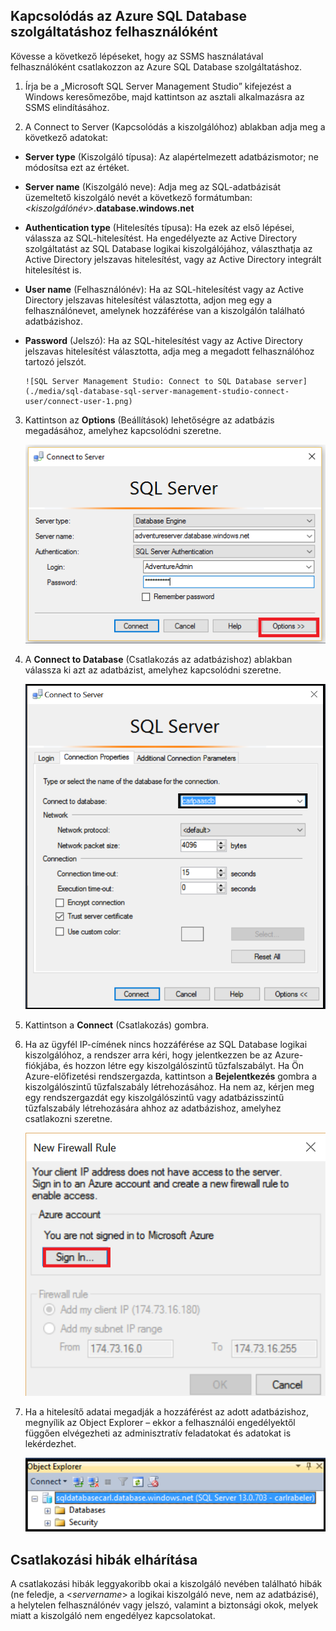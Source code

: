 ## Kapcsolódás az Azure SQL Database szolgáltatáshoz felhasználóként

Kövesse a következő lépéseket, hogy az SSMS használatával felhasználóként csatlakozzon az Azure SQL Database szolgáltatáshoz.

1. Írja be a „Microsoft SQL Server Management Studio” kifejezést a Windows keresőmezőbe, majd kattintson az asztali alkalmazásra az SSMS elindításához.

2. A Connect to Server (Kapcsolódás a kiszolgálóhoz) ablakban adja meg a következő adatokat:

- **Server type** (Kiszolgáló típusa): Az alapértelmezett adatbázismotor; ne módosítsa ezt az értéket.
 - **Server name** (Kiszolgáló neve): Adja meg az SQL-adatbázisát üzemeltető kiszolgáló nevét a következő formátumban: *&lt;kiszolgálónév>*.**database.windows.net**
 - **Authentication type** (Hitelesítés típusa): Ha ezek az első lépései, válassza az SQL-hitelesítést. Ha engedélyezte az Active Directory szolgáltatást az SQL Database logikai kiszolgálójához, választhatja az Active Directory jelszavas hitelesítést, vagy az Active Directory integrált hitelesítést is.
 - **User name** (Felhasználónév): Ha az SQL-hitelesítést vagy az Active Directory jelszavas hitelesítést választotta, adjon meg egy a felhasználónevet, amelynek hozzáférése van a kiszolgálón található adatbázishoz.
 - **Password** (Jelszó): Ha az SQL-hitelesítést vagy az Active Directory jelszavas hitelesítést választotta, adja meg a megadott felhasználóhoz tartozó jelszót.
   
       ![SQL Server Management Studio: Connect to SQL Database server](./media/sql-database-sql-server-management-studio-connect-user/connect-user-1.png)

3. Kattintson az **Options** (Beállítások) lehetőségre az adatbázis megadásához, amelyhez kapcsolódni szeretne.

      ![SQL Server Management Studio: Csatlakozás az SQL Database kiszolgálóhoz](./media/sql-database-sql-server-management-studio-connect-user/connect-user-2.png)
 
4. A **Connect to Database** (Csatlakozás az adatbázishoz) ablakban válassza ki azt az adatbázist, amelyhez kapcsolódni szeretne.

     ![SQL Server Management Studio: Csatlakozás az SQL Database kiszolgálóhoz](./media/sql-database-sql-server-management-studio-connect-user/connect-user-3.png)

5. Kattintson a **Connect** (Csatlakozás) gombra.
 
6. Ha az ügyfél IP-címének nincs hozzáférése az SQL Database logikai kiszolgálóhoz, a rendszer arra kéri, hogy jelentkezzen be az Azure-fiókjába, és hozzon létre egy kiszolgálószintű tűzfalszabályt. Ha Ön Azure-előfizetési rendszergazda, kattintson a **Bejelentkezés** gombra a kiszolgálószintű tűzfalszabály létrehozásához. Ha nem az, kérjen meg egy rendszergazdát egy kiszolgálószintű vagy adatbázisszintű tűzfalszabály létrehozására ahhoz az adatbázishoz, amelyhez csatlakozni szeretne.
 
      ![SQL Server Management Studio: Csatlakozás az SQL Database kiszolgálóhoz](./media/sql-database-sql-server-management-studio-connect-user/connect-user-4.png)
 
7. Ha a hitelesítő adatai megadják a hozzáférést az adott adatbázishoz, megnyílik az Object Explorer – ekkor a felhasználói engedélyektől függően elvégezheti az adminisztratív feladatokat és adatokat is lekérdezhet.
  
      ![SQL Server Management Studio: Csatlakozás az SQL Database kiszolgálóhoz](./media/sql-database-sql-server-management-studio-connect-user/connect-user-5.png)
      
 
## Csatlakozási hibák elhárítása

A csatlakozási hibák leggyakoribb okai a kiszolgáló nevében található hibák (ne feledje, a <*servername*> a logikai kiszolgáló neve, nem az adatbázisé), a helytelen felhasználónév vagy jelszó, valamint a biztonsági okok, melyek miatt a kiszolgáló nem engedélyez kapcsolatokat. 




<!--HONumber=Sep16_HO4-->


